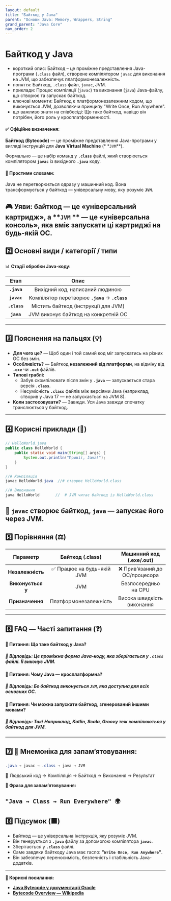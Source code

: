 ```yaml
---
layout: default
title: "Байткод у Java"
parent: "Основи Java: Memory, Wrappers, String"
grand_parent: "Java Core"
nav_order: 2
---
```


# Байткод у Java

* короткий опис: Байткод – це проміжне представлення Java-програми (`.class` файл), створене компілятором `javac` для
  виконання на JVM, що забезпечує платформонезалежність.
* поняття: Байткод, `.class` файл, `javac`, JVM.
* приклади: Процес компіляції (`javac`) та виконання (`java`) Java-файлу, що створює та запускає байткод.
* ключові моменти: Байткод є платформонезалежним кодом, що виконується JVM, дозволяючи принципу "Write Once, Run
  Anywhere".
* що важливо знати на співбесіді: Що таке байткод, навіщо він потрібен, його роль у кросплатформенності.

#### **✅ Офіційне визначення:**

**Байткод (Bytecode)** — це проміжне представлення Java-програми у вигляді інструкцій для **Java Virtual Machine** (*
*`JVM`**).

Формально — це набір команд у **`.class`** файлі, який створюється компілятором **`javac`** із вихідного **`.java`**
коду.

#### **🧠 Простими словами:**

Java не перетворюється одразу у машинний код. Вона трансформується у байткод — універсальну мову, яку розуміє **`JVM`**.

🎮 Уяви: байткод — це «універсальний картридж», а **`JVM`
** — це «універсальна консоль», яка вміє запускати ці картриджі на будь-якій ОС.
---

## **2️⃣ Основні види / категорії / типи**

📊 **Стадії обробки Java-коду:**

|     Етап     |                       Опис                       |
|:------------:|:------------------------------------------------:|
| **`.java`**  |         Вихідний код, написаний людиною          |
| **`javac`**  | Компілятор перетворює **`.java`** → **`.class`** |
| **`.class`** |       Містить байткод (інструкції для JVM)       |
|  **`java`**  |       JVM виконує байткод на конкретній ОС       |

---

## **3️⃣ Пояснення на пальцях (💡)**

* **Для чого це?** — Щоб один і той самий код міг запускатись на різних ОС без змін.
* **Особливість?** — Байткод **незалежний від платформи**, на відміну від **`.exe`** чи **`.out`** файлів.
* **Типові граблі:**
    * Забув скомпілювати після змін у **`.java`** — запускається стара версія **`.class`**.
    * Несумісність **`.class`** файлів між версіями Java (наприклад, створив у Java 17 — не запускається на JVM 8).
* **Коли застосовувати?** — Завжди. Уся Java завжди спочатку транслюється у байткод.

---

## **4️⃣ Корисні приклади (🧪)**

```java
// HelloWorld.java
public class HelloWorld {
    public static void main(String[] args) {
        System.out.println("Привіт, Java!");
    }
}
```

```java
//# Компіляція
javac HelloWorld.java  //# створює HelloWorld.class

//# Виконання
java HelloWorld       //  # JVM читає байткод із HelloWorld.class
```

💬 **`javac`** створює байткод, **`java`** — запускає його через JVM.
---

## **5️⃣ Порівняння (⚖️)**

|     Параметр      |     Байткод (.class)      |   Машинний код (.exe/.out)    |
|:-----------------:|:-------------------------:|:-----------------------------:|
| **Незалежність**  | ✅ Працює на будь-якій JVM | ❌ Прив’язаний до ОС/процесора |
| **Виконується у** |            JVM            |     Безпосередньо на CPU      |
|  **Призначення**  |   Платформонезалежність   |  Висока швидкість виконання   |

---

## **6️⃣ FAQ — Часті запитання (❓)**

#### **🔹 Питання: Що таке байткод у Java?**

##### **💬 Відповідь: Це проміжна форма Java-коду, яка зберігається у `.class` файлі. Її виконує JVM.**

####  

#### **🔹 Питання: Чому Java — кросплатформна?**

##### **💬 Відповідь: Бо байткод виконується `JVM`, яка доступна для всіх основних ОС.**

####  

#### **🔹 Питання: Чи можна запускати байткод, згенерований іншими мовами?**

##### **💬 Відповідь: Так\! Наприклад, Kotlin, Scala, Groovy теж компілюються у байткод для JVM.**

---

## **7️⃣ 🧠 Мнемоніка для запам’ятовування:**

```java
.java → javac → .class → java → JVM
```

🔁 Людський код → Компіляція → Байткод → Виконання → Результат

**📌 Фраза для запам’ятовування:**

**`"Java → Class → Run Everywhere" 🌍`**
---

## **8️⃣ Підсумок (🟩)**

* Байткод — це універсальна інструкція, яку розуміє JVM.
* Він генерується з **`.java`** файлу за допомогою компілятора **`javac`**.
* Зберігається у **`.class`** файлі.
* Саме завдяки байткоду Java має гасло: **"`Write Once, Run Anywhere`"**.
* Він забезпечує переносимість, безпечність і стабільність Java-додатків.

---

**🔗 Корисні посилання:**

* [**Java Bytecode у документації Oracle**](https://docs.oracle.com/javase/specs/)
* [**Bytecode Overview — Wikipedia**](https://en.wikipedia.org/wiki/Java_bytecode)